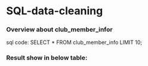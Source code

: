 # SQL-data-cleaning
### Overview about club_member_infor
sql code:
    SELECT *
    FROM club_member_info
    LIMIT 10;

### Result show in below table:
